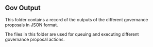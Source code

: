 ## Gov Output

This folder contains a record of the outputs of the different governance proposals in JSON format.

The files in this folder are used for queuing and executing different governance proposal actions.